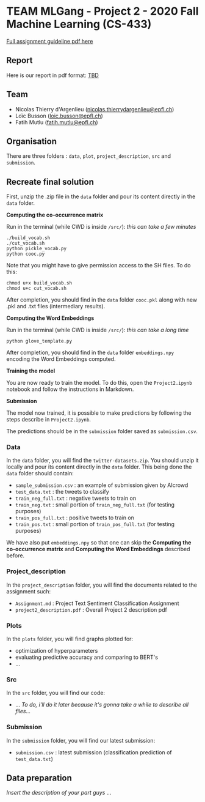 # TEAM MLGang - Project 2 - 2020 Fall Machine Learning (CS-433)

[Full assignment guideline pdf here](https://github.com/epfml/ML_course/blob/master/projects/project2/project2_description.pdf)

## Report

Here is our report in pdf format: [TBD]()

## Team

- Nicolas Thierry d'Argenlieu (nicolas.thierrydargenlieu@epfl.ch)
- Loïc Busson (loic.busson@epfl.ch)
- Fatih Mutlu (fatih.mutlu@epfl.ch)

## Organisation

There are three folders : `data`, `plot`, `project_description`, `src` and `submission`.

## Recreate final solution

First, unzip the .zip file in the `data` folder and pour its content directly in the `data` folder.

**Computing the co-occurrence matrix**

Run in the terminal (while CWD is inside `/src/`): *this can take a few minutes*

```
./build_vocab.sh
./cut_vocab.sh
python pickle_vocab.py
python cooc.py
```

Note that you might have to give permission access to the SH files.
To do this:

```
chmod u+x build_vocab.sh
chmod u+c cut_vocab.sh
```

After completion, you should find in the `data` folder `cooc.pkl` along with new .pkl and .txt files (intermediary results).

**Computing the Word Embeddings**

Run in the terminal (while CWD is inside `/src/`): *this can take a long time*

```
python glove_template.py
```

After completion, you should find in the `data` folder `embeddings.npy` encoding the Word Embeddings computed. 

**Training the model**

You are now ready to train the model. To do this, open the `Project2.ipynb` notebook and follow the instructions in Markdown. 

**Submission**

The model now trained, it is possible to make predictions by following the steps describe in `Project2.ipynb`.

The predictions should be in the `submission` folder saved as `submission.csv`.


### Data

In the `data` folder, you will find the `twitter-datasets.zip`. You should unzip it locally and pour its content directly in the `data` folder. This being done the `data` folder should contain:

- `sample_submission.csv` : an example of submission given by AIcrowd
- `test_data.txt` : the tweets to classify
- `train_neg_full.txt` : negative tweets to train on
- `train_neg.txt` : small portion of `train_neg_full.txt` (for testing purposes)
- `train_pos_full.txt` : positive tweets to train on
- `train_pos.txt` : small portion of `train_pos_full.txt` (for testing purposes)

We have also put `embeddings.npy` so that one can skip the **Computing the co-occurrence matrix** and **Computing the Word Embeddings** described before.

### Project_description

In the `project_description` folder, you will find the documents related to the assignment such:

- `Assignment.md` : Project Text Sentiment Classification Assignment
- `project2_description.pdf` : Overall Project 2 description pdf


### Plots

In the `plots` folder, you will find graphs plotted for:

- optimization of hyperparameters
- evaluating predictive accuracy and comparing to BERT's
- ...

### Src

In the `src` folder, you will find our code:

- ... *To do, i'll do it later because it's gonna take a while to describe all files...*

### Submission

In the `submission` folder, you will find our latest submission:

- `submission.csv` : latest submission (classification prediction of `test_data.txt`)


## Data preparation

*Insert the description of your part guys*
...



